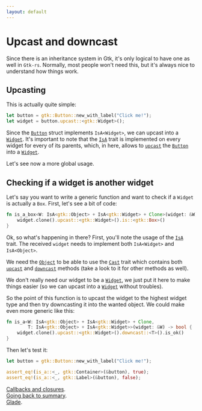 ```yaml
---
layout: default
---
```


# Upcast and downcast

Since there is an inheritance system in Gtk, it's only logical to have one as well in `Gtk-rs`. Normally, most people won't need this, but it's always nice to understand how things work.

## Upcasting

This is actually quite simple:

```rust
let button = gtk::Button::new_with_label("Click me!");
let widget = button.upcast::<gtk::Widget>();
```

Since the [`Button`](http://gtk-rs.org/docs/gtk/struct.Button.html) struct implements `IsA<Widget>`, we can upcast into a [`Widget`](http://gtk-rs.org/docs/gtk/struct.Widget.html). It's important to note that the [`IsA`](http://gtk-rs.org/docs/gtk/trait.IsA.html) trait is implemented on every widget for every of its parents, which, in here, allows to [`upcast`](http://gtk-rs.org/docs/gtk/trait.Cast.html#method.upcast) the [`Button`](http://gtk-rs.org/docs/gtk/struct.Button.html) into a [`Widget`](http://gtk-rs.org/docs/gtk/struct.Widget.html).

Let's see now a more global usage.

## Checking if a widget is another widget

Let's say you want to write a generic function and want to check if a `Widget` is actually a `Box`. First, let's see a bit of code:

```rust
fn is_a_box<W: IsA<gtk::Object> + IsA<gtk::Widget> + Clone>(widget: &W) -> bool {
    widget.clone().upcast::<gtk::Widget>().is::<gtk::Box>()
}
```

Ok, so what's happening in there? First, you'll note the usage of the [`IsA`](http://gtk-rs.org/docs/gtk/trait.IsA.html) trait. The received `widget` needs to implement both `IsA<Widget>` and `IsA<Object>`.

We need the [`Object`](http://gtk-rs.org/docs/gtk/struct.Object.html) to be able to use the [`Cast`](http://gtk-rs.org/docs/gtk/trait.Cast.html) trait which contains both [`upcast`](http://gtk-rs.org/docs/gtk/trait.Cast.html#method.upcast) and [`downcast`](http://gtk-rs.org/docs/gtk/trait.Cast.html#method.downcast) methods (take a look to it for other methods as well).

We don't really need our widget to be a [`Widget`](http://gtk-rs.org/docs/gtk/struct.Widget.html), we just put it here to make things easier (so we can upcast into a [`Widget`](http://gtk-rs.org/docs/gtk/struct.Widget.html) without troubles).

So the point of this function is to upcast the widget to the highest widget type and then try downcasting it into the wanted object. We could make even more generic like this:

```rust
fn is_a<W: IsA<gtk::Object> + IsA<gtk::Widget> + Clone,
        T: IsA<gtk::Object> + IsA<gtk::Widget>>(widget: &W) -> bool {
    widget.clone().upcast::<gtk::Widget>().downcast::<T>().is_ok()
}
```

Then let's test it:

```rust
let button = gtk::Button::new_with_label("Click me!");

assert_eq!(is_a::<_, gtk::Container>(&button), true);
assert_eq!(is_a::<_, gtk::Label>(&button), false);
```

<div class="footer">
<div><a href="/tuto/closures">Callbacks and closures</a>.</div>
<div><a href="/docs-src/tutorial">Going back to summary</a>.</div>
<div><a href="/tuto/glade">Glade</a>.</div>
</div>

